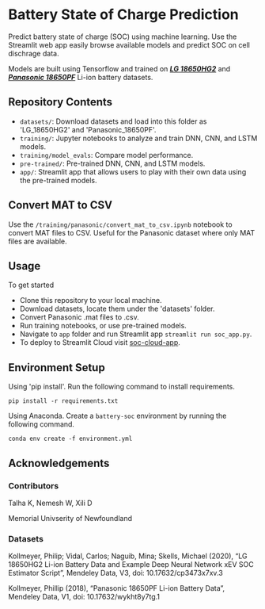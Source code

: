 # Battery State of Charge Prediction

Predict battery state of charge (SOC) using machine learning. Use the Streamlit web app easily browse available models and predict SOC on cell dischrage data.

Models are built using Tensorflow and trained on ***[LG 18650HG2](https://data.mendeley.com/datasets/cp3473x7xv/3)*** and ***[Panasonic 18650PF](https://data.mendeley.com/datasets/wykht8y7tg/1)*** Li-ion battery datasets.

## Repository Contents
- `datasets/`: Download datasets and load into this folder as 'LG_18650HG2' and 'Panasonic_18650PF'. 
- `training/`: Jupyter notebooks to analyze and train DNN, CNN, and LSTM models.
- `training/model_evals`: Compare model performance.
- `pre-trained/`: Pre-trained DNN, CNN, and LSTM models.
- `app/`: Streamlit app that allows users to play with their own data using the pre-trained models.

## Convert MAT to CSV
Use the `/training/panasonic/convert_mat_to_csv.ipynb` notebook to convert MAT files to CSV. Useful for the Panasonic dataset where only MAT files are available.

## Usage
To get started
- Clone this repository to your local machine.
- Download datasets, locate them under the 'datasets' folder.
- Convert Panasonic .mat files to .csv.
- Run training notebooks, or use pre-trained models.
- Navigate to `app` folder and run Streamlit app `streamlit run soc_app.py`.
- To deploy to Streamlit Cloud visit [soc-cloud-app](https://github.com/sautee/soc-cloud-app).

## Environment Setup
Using 'pip install'. Run the following command to install requirements.
```
pip install -r requirements.txt
```

Using Anaconda. Create a `battery-soc` environment by running the following command.
```
conda env create -f environment.yml
```

## Acknowledgements
### Contributors
Talha K, Nemesh W, Xili D

Memorial Univserity of Newfoundland

### Datasets
Kollmeyer, Philip; Vidal, Carlos; Naguib, Mina; Skells, Michael  (2020), “LG 18650HG2 Li-ion Battery Data and Example Deep Neural Network xEV SOC Estimator Script”, Mendeley Data, V3, doi: 10.17632/cp3473x7xv.3

Kollmeyer, Phillip (2018), “Panasonic 18650PF Li-ion Battery Data”, Mendeley Data, V1, doi: 10.17632/wykht8y7tg.1

